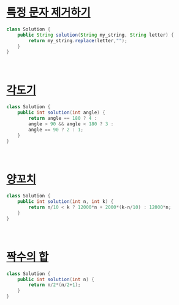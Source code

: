 # [특정 문자 제거하기](https://school.programmers.co.kr/learn/courses/30/lessons/120826)

```java
class Solution {
    public String solution(String my_string, String letter) {
        return my_string.replace(letter,"");
    }
}
```

<br>

# [각도기](https://school.programmers.co.kr/learn/courses/30/lessons/120829)

```java
class Solution {
    public int solution(int angle) {
        return angle == 180 ? 4 : 
        angle > 90 && angle < 180 ? 3 : 
        angle == 90 ? 2 : 1;
    }
}
```

<br>

# [양꼬치](https://school.programmers.co.kr/learn/courses/30/lessons/120830)

```java
class Solution {
    public int solution(int n, int k) {
        return n/10 < k ? 12000*n + 2000*(k-n/10) : 12000*n;
    }
}
```
<br>

# [짝수의 합](https://school.programmers.co.kr/learn/courses/30/lessons/120831)

```java
class Solution {
    public int solution(int n) {
        return n/2*(n/2+1);
    }
}
```



